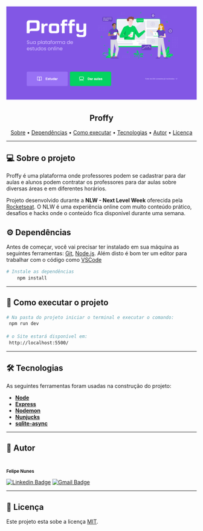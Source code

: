  <h1 align="center">
    <img alt="Proffy" title="#proffy" src="./public/images/proffy.png" />
</h1>

<h2 align="center"> 
	Proffy
</h2>

<p align="center">
 <a href="#-sobre-o-projeto">Sobre</a> •
 <a href="#-dependências">Dependências</a> •
 <a href="#-como-executar-o-projeto">Como executar</a> • 
 <a href="#-tecnologias">Tecnologias</a> • 
 <a href="#-autor">Autor</a> • 
 <a href="#user-content--licença">Licença</a>
</p>

---

## 💻 Sobre o projeto

 Proffy é uma plataforma onde professores podem se cadastrar para dar aulas e alunos podem contratar os professores para dar aulas
 sobre diversas áreas e em diferentes horários.


Projeto desenvolvido durante a **NLW - Next Level Week** oferecida pela [Rocketseat](https://blog.rocketseat.com.br).
O NLW é uma experiência online com muito conteúdo prático, desafios e hacks onde o conteúdo fica disponível durante uma semana.

## ⚙️ Dependências

Antes de começar, você vai precisar ter instalado em sua máquina as seguintes ferramentas:
[Git](https://git-scm.com), [Node.js](https://nodejs.org/en/). 
Além disto é bom ter um editor para trabalhar com o código como [VSCode](https://code.visualstudio.com/)

```bash
# Instale as dependências
    npm install

```

---

## 🚀 Como executar o projeto

```bash
# Na pasta do projeto iniciar o terminal e executar o comando:
 npm run dev

# o Site estará disponível em:
 http://localhost:5500/

```
---

## 🛠 Tecnologias

As seguintes ferramentas foram usadas na construção do projeto:

-   **[Node](https://nodejs.org/en/)**
-   **[Express](https://expressjs.com/)**
-   **[Nodemon](https://nodemon.io/)**
-   **[Nunjucks](https://mozilla.github.io/nunjucks/)**
-   **[sqlite-async](https://www.npmjs.com/package/sqlite-async)**

---

## 🦸 Autor


 <img style="border-radius: 50%;" src="https://avatars1.githubusercontent.com/u/52484229?s=460&u=07c81380d8532622998b8d658102eab2c89b99b6&v=4" width="100px;" alt=""/>
 <br />
 <sub><b>Felipe Nunes</b></sub>
 <br />

[![Linkedin Badge](https://img.shields.io/badge/-Felipe-blue?style=flat-square&logo=Linkedin&logoColor=white&link=https://www.linkedin.com/in/felipenno/)](https://www.linkedin.com/in/felipenno/) 
[![Gmail Badge](https://img.shields.io/badge/-felipenno14@gmail.com-c14438?style=flat-square&logo=Gmail&logoColor=white&link=mailto:felipenno14@gmail.com)](mailto:felipenno14@gmail.com)

---

## 📝 Licença

Este projeto esta sobe a licença [MIT](./LICENSE).


